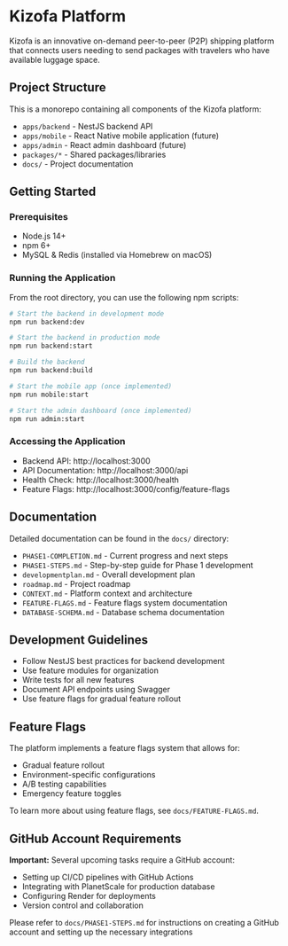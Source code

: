 # Kizofa Platform

Kizofa is an innovative on-demand peer-to-peer (P2P) shipping platform that connects users needing to send packages with travelers who have available luggage space.

## Project Structure

This is a monorepo containing all components of the Kizofa platform:

- `apps/backend` - NestJS backend API
- `apps/mobile` - React Native mobile application (future)
- `apps/admin` - React admin dashboard (future)
- `packages/*` - Shared packages/libraries
- `docs/` - Project documentation

## Getting Started

### Prerequisites

- Node.js 14+
- npm 6+
- MySQL & Redis (installed via Homebrew on macOS)

### Running the Application

From the root directory, you can use the following npm scripts:

```bash
# Start the backend in development mode
npm run backend:dev

# Start the backend in production mode
npm run backend:start

# Build the backend
npm run backend:build

# Start the mobile app (once implemented)
npm run mobile:start

# Start the admin dashboard (once implemented)
npm run admin:start
```

### Accessing the Application

- Backend API: http://localhost:3000
- API Documentation: http://localhost:3000/api
- Health Check: http://localhost:3000/health
- Feature Flags: http://localhost:3000/config/feature-flags

## Documentation

Detailed documentation can be found in the `docs/` directory:

- `PHASE1-COMPLETION.md` - Current progress and next steps
- `PHASE1-STEPS.md` - Step-by-step guide for Phase 1 development
- `developmentplan.md` - Overall development plan
- `roadmap.md` - Project roadmap
- `CONTEXT.md` - Platform context and architecture
- `FEATURE-FLAGS.md` - Feature flags system documentation
- `DATABASE-SCHEMA.md` - Database schema documentation

## Development Guidelines

- Follow NestJS best practices for backend development
- Use feature modules for organization
- Write tests for all new features
- Document API endpoints using Swagger
- Use feature flags for gradual feature rollout

## Feature Flags

The platform implements a feature flags system that allows for:

- Gradual feature rollout
- Environment-specific configurations
- A/B testing capabilities
- Emergency feature toggles

To learn more about using feature flags, see `docs/FEATURE-FLAGS.md`.

## GitHub Account Requirements

**Important:** Several upcoming tasks require a GitHub account:

- Setting up CI/CD pipelines with GitHub Actions
- Integrating with PlanetScale for production database
- Configuring Render for deployments
- Version control and collaboration

Please refer to `docs/PHASE1-STEPS.md` for instructions on creating a GitHub account and setting up the necessary integrations 